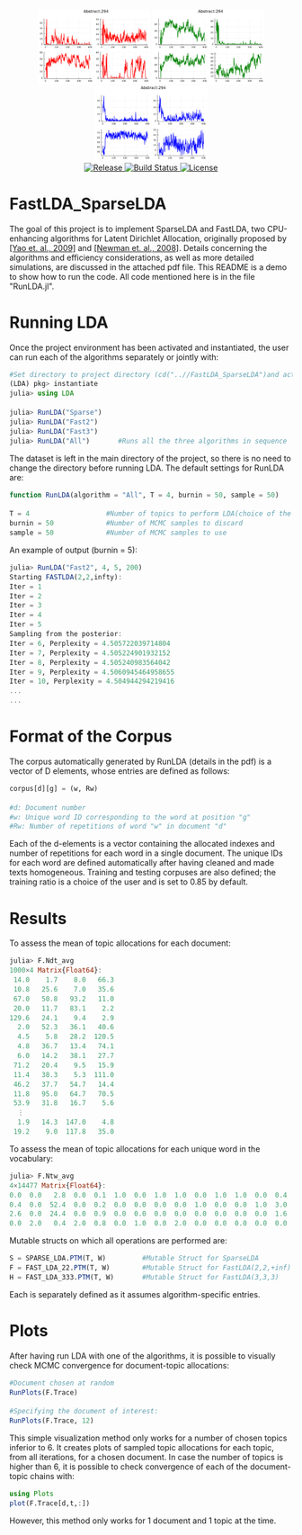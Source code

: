 
<div align="center">
  <img src="src/plots/images/FAST(2,2,inf)_PLOT/plot.png" alt="Image 1" width="200">
  <img src="src/plots/images/FAST(3,3,3)_PLOT/plotH.png" alt="Image 2" width="200">
  <img src="src/plots/images/SPARSE_PLOT/plots.png" alt="Image 3" width="200">
</div>

<div align="center">
  <a href="https://github.com/Bocconi-StatCSPhD-CS1-2023/FastLDA_SparseLDA/releases">
    <img src="https://img.shields.io/github/v/release/Bocconi-StatCSPhD-CS1-2023/FastLDA_SparseLDA" alt="Release">
  </a>
  <a href="https://github.com/Bocconi-StatCSPhD-CS1-2023/FastLDA_SparseLDA/actions">
    <img src="https://img.shields.io/github/actions/workflow/status/Bocconi-StatCSPhD-CS1-2023/FastLDA_SparseLDA/build.yml" alt="Build Status">
  </a>
  <a href="https://github.com/Bocconi-StatCSPhD-CS1-2023/FastLDA_SparseLDA/blob/main/LICENSE">
    <img src="https://img.shields.io/github/license/Bocconi-StatCSPhD-CS1-2023/FastLDA_SparseLDA" alt="License">
  </a>
</div>

# FastLDA_SparseLDA

The goal of this project is to implement SparseLDA and FastLDA, two CPU-enhancing algorithms for Latent Dirichlet Allocation, originally proposed by [[Yao et. al., 2009]](https://www.researchgate.net/publication/221653450_Efficient_methods_for_topic_model_inference_on_streaming_document_collections) and [[Newman et. al., 2008]](https://www.researchgate.net/publication/221653277_Fast_collapsed_Gibbs_sampling_for_latent_Dirichlet_allocation). 
Details concerning the algorithms and efficiency considerations, as well as more detailed simulations, are discussed in the attached pdf file.
This README is a demo to show how to run the code. All code mentioned here is in the file "RunLDA.jl". 

 # Running LDA
 Once the project environment has been activated and instantiated, the user can run each of the algorithms separately or jointly with: 
```julia
#Set directory to project directory (cd("..//FastLDA_SparseLDA")and activate the environment
(LDA) pkg> instantiate
julia> using LDA        

julia> RunLDA("Sparse") 
julia> RunLDA("Fast2")
julia> RunLDA("Fast3")
julia> RunLDA("All")       #Runs all the three algorithms in sequence 
```
The dataset is left in the main directory of the project, so there is no need to change the directory before running LDA.
The default settings for RunLDA are: 
```julia
function RunLDA(algorithm = "All", T = 4, burnin = 50, sample = 50)

T = 4                   #Number of topics to perform LDA(choice of the implementer) 
burnin = 50             #Number of MCMC samples to discard 
sample = 50             #Number of MCMC samples to use
```

An example of output (burnin = 5): 
```julia
julia> RunLDA("Fast2", 4, 5, 200)
Starting FASTLDA(2,2,infty):
Iter = 1
Iter = 2
Iter = 3
Iter = 4
Iter = 5
Sampling from the posterior:
Iter = 6, Perplexity = 4.505722039714804
Iter = 7, Perplexity = 4.505224901932152
Iter = 8, Perplexity = 4.505240983564042
Iter = 9, Perplexity = 4.5060945464958655
Iter = 10, Perplexity = 4.504944294219416
...
...
``` 
# Format of the Corpus
The corpus automatically generated by RunLDA (details in the pdf) is a vector of D elements, whose entries are defined as follows: 
```julia
corpus[d][g] = (w, Rw)

#d: Document number
#w: Unique word ID corresponding to the word at position "g"
#Rw: Number of repetitions of word "w" in document "d"
```
 Each of the d-elements is a vector containing the allocated indexes and number of repetitions for each word in a single document. The unique IDs for each word are defined automatically after having cleaned and made texts homogeneous. Training and testing corpuses are also defined; the training ratio is a choice of the user and is set to 0.85 by default. 
 # Results
 To assess the mean of topic allocations for each document: 
 ```julia
julia> F.Ndt_avg
1000×4 Matrix{Float64}:    
  14.0    1.7    8.0   66.3
  10.8   25.6    7.0   35.6
  67.0   50.8   93.2   11.0
  20.0   11.7   83.1    2.2
 129.6   24.1    9.4    2.9
   2.0   52.3   36.1   40.6
   4.5    5.8   28.2  120.5
   4.8   36.7   13.4   74.1
   6.0   14.2   38.1   27.7
  71.2   20.4    9.5   15.9
  11.4   38.3    5.3  111.0
  46.2   37.7   54.7   14.4
  11.8   95.0   64.7   70.5
  53.9   31.8   16.7    5.6
   ⋮
   1.9   14.3  147.0    4.8
  19.2    9.0  117.8   35.0
```
To assess the mean of topic allocations for each unique word in the vocabulary: 
 ```julia
julia> F.Ntw_avg
4×14477 Matrix{Float64}:
 0.0  0.0   2.8  0.0  0.1  1.0  0.0  1.0  1.0  0.0  1.0  1.0  0.0  0.4  0.0  …  0.2  2.0  1.0  0.0  0.1  0.0  0.5  1.0  1.8  0.0  0.0  0.0  0.2  0.3  0.0       
 0.4  0.0  52.4  0.0  0.2  0.0  0.0  0.0  0.0  1.0  0.0  0.0  1.0  3.0  0.0     0.0  0.0  0.0  0.0  1.0  0.0  1.0  0.0  0.0  2.0  2.0  0.0  1.0  1.2  1.0
 2.6  0.0  24.4  0.0  0.9  0.0  0.0  0.0  0.0  0.0  0.0  0.0  0.0  1.6  0.0     0.3  0.0  0.0  1.0  0.5  0.0  0.5  0.0  0.1  0.0  0.0  3.0  0.0  0.0  0.0       
 0.0  2.0   0.4  2.0  0.8  0.0  1.0  0.0  2.0  0.0  0.0  0.0  0.0  0.0  0.0     1.5  0.0  0.0  0.0  0.4  2.0  0.0  0.0  0.1  0.0  0.0  0.0  0.8  0.5  0.0
 ```
Mutable structs on which all operations are performed are: 
```julia
S = SPARSE_LDA.PTM(T, W)         #Mutable Struct for SparseLDA
F = FAST_LDA_22.PTM(T, W)        #Mutable Struct for FastLDA(2,2,+inf)
H = FAST_LDA_333.PTM(T, W)       #Mutable Struct for FastLDA(3,3,3)
 ```
Each is separately defined as it assumes algorithm-specific entries. 
# Plots
After having run LDA with one of the algorithms, it is possible to visually check MCMC convergence for document-topic allocations: 
 ```julia
#Document chosen at random 
RunPlots(F.Trace)

#Specifying the document of interest:
RunPlots(F.Trace, 12) 
 ```
This simple visualization method only works for a number of chosen topics inferior to 6. It creates plots of sampled topic allocations for each topic, from all iterations, for a chosen document. In case the number of topics is higher than 6, it is possible to check convergence of each of the document-topic chains with: 
 ```julia
using Plots
plot(F.Trace[d,t,:])
 ```
However, this method only works for 1 document and 1 topic at the time. 
